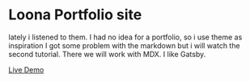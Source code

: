 # Loona Portfolio site

lately i listened to them. I had no idea for a portfolio, so i use theme as inspiration
I got some problem with the markdown but i will watch the second tutorial. There we will work with MDX.
I like Gatsby.

[Live Demo]()
